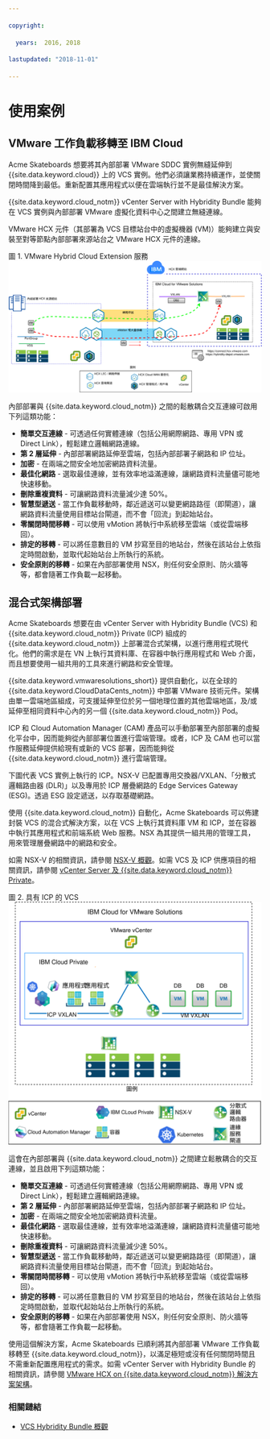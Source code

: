 ```yaml
---

copyright:

  years:  2016, 2018

lastupdated: "2018-11-01"

---
```


# 使用案例

## VMware 工作負載移轉至 IBM Cloud

Acme Skateboards 想要將其內部部署 VMware SDDC 實例無縫延伸到 {{site.data.keyword.cloud}} 上的 VCS 實例。他們必須讓業務持續運作，並使關閉時間降到最低。重新配置其應用程式以便在雲端執行並不是最佳解決方案。

{{site.data.keyword.cloud_notm}} vCenter Server with Hybridity Bundle 能夠在 VCS 實例與內部部署 VMware 虛擬化資料中心之間建立無縫連線。

VMware HCX 元件（其部署為 VCS 目標站台中的虛擬機器 (VM)）能夠建立與安裝至對等節點內部部署來源站台之 VMware HCX 元件的連線。

圖 1. VMware Hybrid Cloud Extension 服務
![VMware Hybrid Cloud Extension 服務](vcsnsxt-hcx-1.svg)

內部部署與 {{site.data.keyword.cloud_notm}} 之間的鬆散耦合交互連線可啟用下列這類功能：
-	**簡單交互連線** - 可透過任何實體連線（包括公用網際網路、專用 VPN 或 Direct Link），輕鬆建立邏輯網路連線。
-	**第 2 層延伸** - 內部部署網路延伸至雲端，包括內部部署子網路和 IP 位址。
-	**加密** - 在兩端之間安全地加密網路資料流量。
-	**最佳化網路** - 選取最佳連線，並有效率地溢滿連線，讓網路資料流量儘可能地快速移動。
-	**刪除重複資料** - 可讓網路資料流量減少達 50%。
-	**智慧型遞送** - 當工作負載移動時，鄰近遞送可以變更網路路徑（即閘道），讓網路資料流量使用目標站台閘道，而不會「回流」到起始站台。
-	**零關閉時間移轉** - 可以使用 vMotion 將執行中系統移至雲端（或從雲端移回）。
-	**排定的移轉** - 可以將任意數目的 VM 抄寫至目的地站台，然後在該站台上依指定時間啟動，並取代起始站台上所執行的系統。
-	**安全原則的移轉** - 如果在內部部署使用 NSX，則任何安全原則、防火牆等等，都會隨著工作負載一起移動。

## 混合式架構部署

Acme Skateboards 想要在由 vCenter Server with Hybridity Bundle (VCS) 和 {{site.data.keyword.cloud_notm}} Private (ICP) 組成的 {{site.data.keyword.cloud_notm}} 上部署混合式架構，以進行應用程式現代化。他們的需求是在 VN 上執行其資料庫、在容器中執行應用程式和 Web 介面，而且想要使用一組共用的工具來進行網路和安全管理。

{{site.data.keyword.vmwaresolutions_short}} 提供自動化，以在全球的 {{site.data.keyword.CloudDataCents_notm}} 中部署 VMware 技術元件。架構由單一雲端地區組成，可支援延伸至位於另一個地理位置的其他雲端地區，及/或延伸至相同資料中心內的另一個  {{site.data.keyword.cloud_notm}} Pod。

ICP 和 Cloud Automation Manager (CAM) 產品可以手動部署至內部部署的虛擬化平台中，因而能夠從內部部署位置進行雲端管理。或者，ICP 及 CAM 也可以當作服務延伸提供給現有或新的 VCS 部署，因而能夠從 {{site.data.keyword.cloud_notm}} 進行雲端管理。

下圖代表 VCS 實例上執行的 ICP。NSX-V 已配置專用交換器/VXLAN、「分散式邏輯路由器 (DLR)」以及專用於 ICP 層疊網路的 Edge Services Gateway (ESG)。透過 ESG 設定遞送，以存取基礎網路。

使用 {{site.data.keyword.cloud_notm}} 自動化，Acme Skateboards 可以佈建封裝 VCS 的混合式解決方案，以在 VCS 上執行其資料庫 VM 和 ICP，並在容器中執行其應用程式和前端系統 Web 服務。NSX 為其提供一組共用的管理工具，用來管理層疊網路中的網路和安全。

如需 NSX-V 的相關資訊，請參閱 [NSX-V 概觀](vcsnsxt-overview-ic4vnsxv.html)。如需 VCS 及 ICP 供應項目的相關資訊，請參閱 [vCenter Server 及 {{site.data.keyword.cloud_notm}} Private](../vcsicp/vcsicp-intro.html)。

圖 2. 具有 ICP 的 VCS
![具有 ICP 的 VCS](vcsnsxt-nsxvhl.svg)

這會在內部部署與 {{site.data.keyword.cloud_notm}} 之間建立鬆散耦合的交互連線，並且啟用下列這類功能：
-	**簡單交互連線** - 可透過任何實體連線（包括公用網際網路、專用 VPN 或 Direct Link），輕鬆建立邏輯網路連線。
-	**第 2 層延伸** - 內部部署網路延伸至雲端，包括內部部署子網路和 IP 位址。
-	**加密** - 在兩端之間安全地加密網路資料流量。
-	**最佳化網路** - 選取最佳連線，並有效率地溢滿連線，讓網路資料流量儘可能地快速移動。
-	**刪除重複資料** - 可讓網路資料流量減少達 50%。
-	**智慧型遞送** - 當工作負載移動時，鄰近遞送可以變更網路路徑（即閘道），讓網路資料流量使用目標站台閘道，而不會「回流」到起始站台。
-	**零關閉時間移轉** - 可以使用 vMotion 將執行中系統移至雲端（或從雲端移回）。
-	**排定的移轉** - 可以將任意數目的 VM 抄寫至目的地站台，然後在該站台上依指定時間啟動，並取代起始站台上所執行的系統。
-	**安全原則的移轉** - 如果在內部部署使用 NSX，則任何安全原則、防火牆等等，都會隨著工作負載一起移動。

使用這個解決方案，Acme Skateboards 已順利將其內部部署 VMware 工作負載移轉至 {{site.data.keyword.cloud_notm}}，以滿足極短或沒有任何關閉時間且不需重新配置應用程式的需求。如需 vCenter Server with Hybridity Bundle 的相關資訊，請參閱 [VMware HCX on {{site.data.keyword.cloud_notm}} 解決方案架構](https://www.ibm.com/cloud/garage/files/HCX_Architecture_Design.pdf)。

### 相關鏈結

* [VCS Hybridity Bundle 概觀](../vcs/vcs-hybridity-intro.html)
